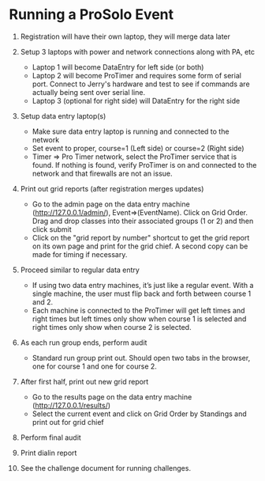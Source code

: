 # Running a ProSolo Event

1. Registration will have their own laptop, they will merge data later

2. Setup 3 laptops with power and network connections along with PA, etc
    * Laptop 1 will become DataEntry for left side (or both) 
    * Laptop 2 will become ProTimer and requires some form of serial port.  Connect to Jerry's hardware and test to see if commands are actually being sent over serial line.
    * Laptop 3 (optional for right side) will DataEntry for the right side

3. Setup data entry laptop(s)
    * Make sure data entry laptop is running and connected to the network
    * Set event to proper, course=1 (Left side) or course=2 (Right side)
    * Timer => Pro Timer network, select the ProTimer service that is found.  If nothing is found, verify ProTimer is on and connected to the network and that firewalls are not an issue.

4. Print out grid reports (after registration merges updates)
    * Go to the admin page on the data entry machine (<http://127.0.0.1/admin/>), Event=>(EventName).  Click on Grid Order.  Drag and drop classes into their associated groups (1 or 2) and then click submit
    * Click on the "grid report by number" shortcut to get the grid report on its own page and print for the grid chief.  A second copy can be made for timing if necessary.

5. Proceed similar to regular data entry
    * If using two data entry machines, it’s just like a regular event.  With a single machine, the user must flip back and forth between course 1 and 2.
    * Each machine is connected to the ProTimer will get left times and right times but left times only show when course 1 is selected and right times only show when course 2 is selected.

6. As each run group ends, perform audit
    * Standard run group print out.  Should open two tabs in the browser, one for course 1 and one for course 2.

7. After first half, print out new grid report
    * Go to the results page on the data entry machine (<http://127.0.0.1/results/>)
    * Select the current event and click on Grid Order by Standings and print out for grid chief

8. Perform final audit

9. Print dialin report

10. See the challenge document for running challenges.


